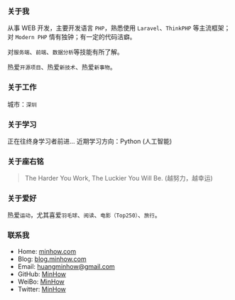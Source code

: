 ### 关于我
从事 WEB 开发，主要开发语言 `PHP`，熟悉使用 `Laravel`、`ThinkPHP` 等主流框架；对 `Modern PHP` 情有独钟；有一定的代码洁癖。

对`服务端`、`前端`、`数据分析`等技能有所了解。

热爱`开源项目`、热爱`新技术`、热爱`新事物`。
### 关于工作
城市：`深圳`
### 关于学习
正在往终身学习者前进...
近期学习方向：Python (人工智能)
### 关于座右铭
> The Harder You Work, The Luckier You Will Be. (越努力，越幸运)

### 关于爱好
热爱`运动`，尤其喜爱`羽毛球`、`阅读`、`电影（Top250）`、`旅行`。
### 联系我
* Home: [minhow.com](https://minhow.com)
* Blog: [blog.minhow.com](http://blog.minhow.com)
* Email: huangminhow@gmail.com
* GitHub: [MinHow](https://github.com/WongMinHo)
* WeiBo: [MinHow](http://weibo.com/WongMinHo)
* Twitter: [MinHow](https://twitter.com/huangminhow)